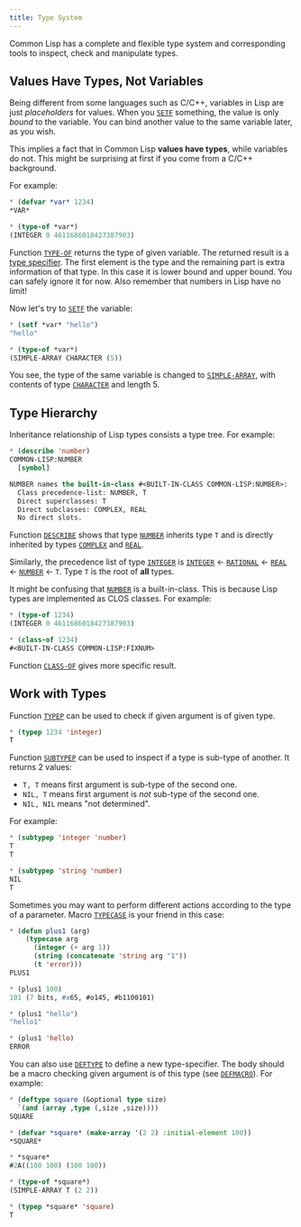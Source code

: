 ```yaml
---
title: Type System
---
```


Common Lisp has a complete and flexible type system and corresponding tools to
inspect, check and manipulate types.

## Values Have Types, Not Variables

Being different from some languages such as C/C++, variables in Lisp are just
*placeholders* for values. When you [`SETF`][setf] something, the value is only
*bound* to the variable. You can bind another value to the same variable later,
as you wish.

This implies a fact that in Common Lisp **values have types**, while variables
do not. This might be surprising at first if you come from a C/C++ background.

For example:

~~~lisp
* (defvar *var* 1234)
*VAR*

* (type-of *var*)
(INTEGER 0 4611686018427387903)
~~~

Function [`TYPE-OF`][type-of] returns the type of given variable. The returned
result is a [type specifier][type-specifier]. The first element is the type and
the remaining part is extra information of that type. In this case it is lower
bound and upper bound. You can safely ignore it for now. Also remember that
numbers in Lisp have no limit!

Now let's try to [`SETF`][setf] the variable:

~~~lisp
* (setf *var* "hello")
"hello"

* (type-of *var*)
(SIMPLE-ARRAY CHARACTER (5))
~~~

You see, the type of the same variable is changed to
[`SIMPLE-ARRAY`][simple-array], with contents of type [`CHARACTER`][character]
and length 5.

## Type Hierarchy

Inheritance relationship of Lisp types consists a type tree. For example:

~~~lisp
* (describe 'number)
COMMON-LISP:NUMBER
  [symbol]

NUMBER names the built-in-class #<BUILT-IN-CLASS COMMON-LISP:NUMBER>:
  Class precedence-list: NUMBER, T
  Direct superclasses: T
  Direct subclasses: COMPLEX, REAL
  No direct slots.
~~~

Function [`DESCRIBE`][describe] shows that type [`NUMBER`][number] inherits type
`T` and is directly inherited by types [`COMPLEX`][complex] and [`REAL`][real].

Similarly, the precedence list of type [`INTEGER`][integer] is
[`INTEGER`][integer] <- [`RATIONAL`][rational] <- [`REAL`][real] <-
[`NUMBER`][number] <- `T`. Type `T` is the root of **all** types.

It might be confusing that [`NUMBER`][number] is a built-in-class. This is
because Lisp types are implemented as CLOS classes. For example:

~~~lisp
* (type-of 1234)
(INTEGER 0 4611686018427387903)

* (class-of 1234)
#<BUILT-IN-CLASS COMMON-LISP:FIXNUM>
~~~

Function [`CLASS-OF`][class-of] gives more specific result.

## Work with Types

Function [`TYPEP`][typep] can be used to check if given argument is of given
type.

~~~lisp
* (typep 1234 'integer)
T
~~~

Function [`SUBTYPEP`][subtypep] can be used to inspect if a type is sub-type of
another. It returns 2 values:
- `T, T` means first argument is sub-type of the second one.
- `NIL, T` means first argument is *not* sub-type of the second one.
- `NIL, NIL` means "not determined".

For example:

~~~lisp
* (subtypep 'integer 'number)
T
T

* (subtypep 'string 'number)
NIL
T
~~~

Sometimes you may want to perform different actions according to the type of a
parameter. Macro [`TYPECASE`][typecase] is your friend in this case:

~~~lisp
* (defun plus1 (arg)
    (typecase arg
      (integer (+ arg 1))
      (string (concatenate 'string arg "1"))
      (t 'error)))
PLUS1

* (plus1 100)
101 (7 bits, #x65, #o145, #b1100101)

* (plus1 "hello")
"hello1"

* (plus1 'hello)
ERROR
~~~

You can also use [`DEFTYPE`][deftype] to define a new type-specifier. The body
should be a macro checking given argument is of this type (see
[`DEFMACRO`][defmacro]). For example:

~~~lisp
* (deftype square (&optional type size)
  `(and (array ,type (,size ,size))))
SQUARE

* (defvar *square* (make-array '(2 2) :initial-element 100))
*SQUARE*

* *square*
#2A((100 100) (100 100))

* (type-of *square*)
(SIMPLE-ARRAY T (2 2))

* (typep *square* 'square)
T
~~~

[defvar]: http://www.lispworks.com/documentation/lw51/CLHS/Body/m_defpar.htm
[setf]: http://www.lispworks.com/documentation/lw50/CLHS/Body/m_setf_.htm
[type-of]: http://www.lispworks.com/documentation/HyperSpec/Body/f_tp_of.htm
[type-specifier]: http://www.lispworks.com/documentation/lw51/CLHS/Body/04_bc.htm
[number]: http://www.lispworks.com/documentation/lw61/CLHS/Body/t_number.htm
[typep]: http://www.lispworks.com/documentation/lw51/CLHS/Body/f_typep.htm
[subtypep]: http://www.lispworks.com/documentation/lw71/CLHS/Body/f_subtpp.htm
[string]: http://www.lispworks.com/documentation/lw71/LW/html/lw-426.htm
[simple-array]: http://www.lispworks.com/documentation/lw70/CLHS/Body/t_smp_ar.htm
[integer]: http://www.lispworks.com/documentation/lw71/CLHS/Body/t_intege.htm
[describe]: http://www.lispworks.com/documentation/lw51/CLHS/Body/f_descri.htm
[clos]: clos.html
[character]: http://www.lispworks.com/documentation/lcl50/ics/ics-14.html
[number]: http://www.lispworks.com/documentation/lw61/CLHS/Body/t_number.htm
[complex]: http://www.lispworks.com/documentation/lw70/CLHS/Body/t_comple.htm
[real]: http://www.lispworks.com/documentation/lw70/CLHS/Body/t_real.htm
[rational]: http://www.lispworks.com/documentation/HyperSpec/Body/t_ration.htm
[class-of]: http://www.lispworks.com/documentation/HyperSpec/Body/f_clas_1.htm
[typecase]: http://www.lispworks.com/documentation/lw60/CLHS/Body/m_tpcase.htm
[deftype]: http://www.lispworks.com/documentation/lw51/CLHS/Body/m_deftp.htm
[defmacro]: http://www.lispworks.com/documentation/lw70/CLHS/Body/m_defmac.htm

